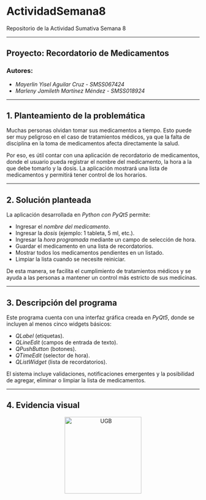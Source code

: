 # ActividadSemana8

Repositorio de la Actividad Sumativa Semana 8

---

## Proyecto: Recordatorio de Medicamentos  

### Autores:
- *Mayerlin Yisel Aguilar Cruz - SMSS067424*  
- *Marleny Jamileth Martínez Méndez - SMSS018924*

---

## 1. Planteamiento de la problemática

Muchas personas olvidan tomar sus medicamentos a tiempo. Esto puede ser muy peligroso en el caso de tratamientos médicos, ya que la falta de disciplina en la toma de medicamentos afecta directamente la salud.  

Por eso, es útil contar con una aplicación de recordatorio de medicamentos, donde el usuario pueda registrar el nombre del medicamento, la hora a la que debe tomarlo y la dosis. La aplicación mostrará una lista de medicamentos y permitirá tener control de los horarios.

---

## 2. Solución planteada

La aplicación desarrollada en *Python con PyQt5* permite:  

- Ingresar el *nombre del medicamento*.  
- Ingresar la *dosis* (ejemplo: 1 tableta, 5 ml, etc.).  
- Ingresar la *hora programada* mediante un campo de selección de hora.  
- Guardar el medicamento en una lista de recordatorios.  
- Mostrar todos los medicamentos pendientes en un listado.  
- Limpiar la lista cuando se necesite reiniciar.  

De esta manera, se facilita el cumplimiento de tratamientos médicos y se ayuda a las personas a mantener un control más estricto de sus medicinas.  

---

## 3. Descripción del programa

Este programa cuenta con una interfaz gráfica creada en *PyQt5*, donde se incluyen al menos cinco widgets básicos:  

- *QLabel* (etiquetas).  
- *QLineEdit* (campos de entrada de texto).  
- *QPushButton* (botones).  
- *QTimeEdit* (selector de hora).  
- *QListWidget* (lista de recordatorios).  

El sistema incluye validaciones, notificaciones emergentes y la posibilidad de agregar, eliminar o limpiar la lista de medicamentos.  

---

## 4. Evidencia visual

<p align="center">
  <img src="https://sgc.ugb.edu.sv/wp-content/uploads/2024/10/UGB_LOGO.png" alt="UGB" width="200">
</p>
